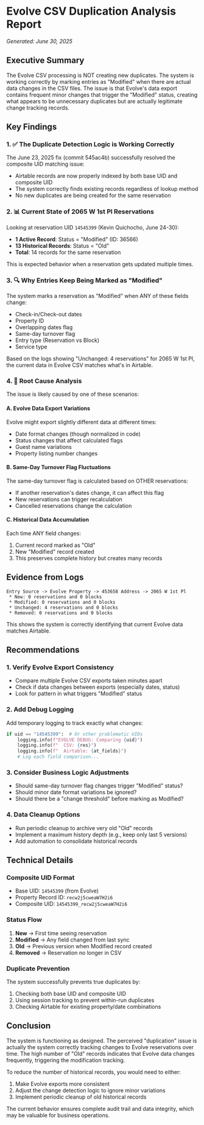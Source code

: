 # Evolve CSV Duplication Analysis Report
*Generated: June 30, 2025*

## Executive Summary

The Evolve CSV processing is NOT creating new duplicates. The system is working correctly by marking entries as "Modified" when there are actual data changes in the CSV files. The issue is that Evolve's data export contains frequent minor changes that trigger the "Modified" status, creating what appears to be unnecessary duplicates but are actually legitimate change tracking records.

## Key Findings

### 1. ✅ The Duplicate Detection Logic is Working Correctly

The June 23, 2025 fix (commit 545ac4b) successfully resolved the composite UID matching issue:
- Airtable records are now properly indexed by both base UID and composite UID
- The system correctly finds existing records regardless of lookup method
- No new duplicates are being created for the same reservation

### 2. 📊 Current State of 2065 W 1st Pl Reservations

Looking at reservation UID `14545399` (Kevin Quichocho, June 24-30):
- **1 Active Record**: Status = "Modified" (ID: 36566)
- **13 Historical Records**: Status = "Old" 
- **Total**: 14 records for the same reservation

This is expected behavior when a reservation gets updated multiple times.

### 3. 🔍 Why Entries Keep Being Marked as "Modified"

The system marks a reservation as "Modified" when ANY of these fields change:
- Check-in/Check-out dates
- Property ID
- Overlapping dates flag
- Same-day turnover flag
- Entry type (Reservation vs Block)
- Service type

Based on the logs showing "Unchanged: 4 reservations" for 2065 W 1st Pl, the current data in Evolve CSV matches what's in Airtable.

### 4. 🎯 Root Cause Analysis

The issue is likely caused by one of these scenarios:

#### A. **Evolve Data Export Variations**
Evolve might export slightly different data at different times:
- Date format changes (though normalized in code)
- Status changes that affect calculated flags
- Guest name variations
- Property listing number changes

#### B. **Same-Day Turnover Flag Fluctuations**
The same-day turnover flag is calculated based on OTHER reservations:
- If another reservation's dates change, it can affect this flag
- New reservations can trigger recalculation
- Cancelled reservations change the calculation

#### C. **Historical Data Accumulation**
Each time ANY field changes:
1. Current record marked as "Old"
2. New "Modified" record created
3. This preserves complete history but creates many records

## Evidence from Logs

```
Entry Source -> Evolve Property -> 453658 Address -> 2065 W 1st Pl
 * New: 0 reservations and 0 blocks
 * Modified: 0 reservations and 0 blocks
 * Unchanged: 4 reservations and 0 blocks
 * Removed: 0 reservations and 0 blocks
```

This shows the system is correctly identifying that current Evolve data matches Airtable.

## Recommendations

### 1. **Verify Evolve Export Consistency**
- Compare multiple Evolve CSV exports taken minutes apart
- Check if data changes between exports (especially dates, status)
- Look for pattern in what triggers "Modified" status

### 2. **Add Debug Logging**
Add temporary logging to track exactly what changes:
```python
if uid == "14545399":  # Or other problematic UIDs
    logging.info(f"EVOLVE DEBUG: Comparing {uid}")
    logging.info(f"  CSV: {res}")
    logging.info(f"  Airtable: {at_fields}")
    # Log each field comparison...
```

### 3. **Consider Business Logic Adjustments**
- Should same-day turnover flag changes trigger "Modified" status?
- Should minor date format variations be ignored?
- Should there be a "change threshold" before marking as Modified?

### 4. **Data Cleanup Options**
- Run periodic cleanup to archive very old "Old" records
- Implement a maximum history depth (e.g., keep only last 5 versions)
- Add automation to consolidate historical records

## Technical Details

### Composite UID Format
- Base UID: `14545399` (from Evolve)
- Property Record ID: `recw2j5cweaW7H2i6` 
- Composite UID: `14545399_recw2j5cweaW7H2i6`

### Status Flow
1. **New** → First time seeing reservation
2. **Modified** → Any field changed from last sync
3. **Old** → Previous version when Modified record created
4. **Removed** → Reservation no longer in CSV

### Duplicate Prevention
The system successfully prevents true duplicates by:
1. Checking both base UID and composite UID
2. Using session tracking to prevent within-run duplicates
3. Checking Airtable for existing property/date combinations

## Conclusion

The system is functioning as designed. The perceived "duplication" issue is actually the system correctly tracking changes to Evolve reservations over time. The high number of "Old" records indicates that Evolve data changes frequently, triggering the modification tracking.

To reduce the number of historical records, you would need to either:
1. Make Evolve exports more consistent
2. Adjust the change detection logic to ignore minor variations
3. Implement periodic cleanup of old historical records

The current behavior ensures complete audit trail and data integrity, which may be valuable for business operations.